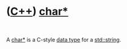 



 

 

 

 

 

([C++](Cpp.md)) [char\*](CppCharPointer.md)
=============================================

 

A [char\*](CppCharPointer.md) is a C-style [data type](CppDataType.md)
for a [std::string](CppString.md).

 

 

 

 

 





 



